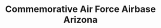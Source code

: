 ---
layout: repo
title: "Commemorative Air Force Airbase Arizona"
id: 13172
permalink: repos/13172/
---